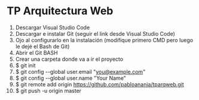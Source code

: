 # TP Arquitectura Web
1. Descargar Visual Studio Code
2. Descargar e instalar Git (seguir el link desde Visual Studio Code)
3. Ojo al configurarlo en la instalación (modifique primero CMD pero luego le dejé el Bash de Git)
4. Abrir el Git BASH
5. Crear una carpeta donde va a ir el proyecto
6. $ git init
7. $ git config --global user.email "you@example.com"
8. $ git config --global user.name "Your Name"
9. $ git remote add origin https://github.com/pabloanania/tparqweb.git
10. $ git push -u origin master